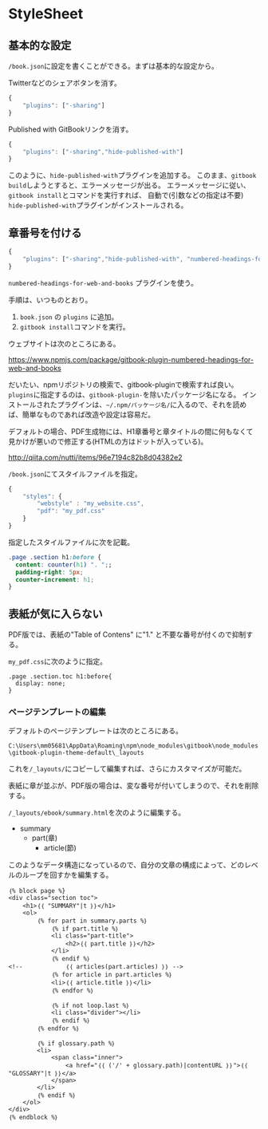 # StyleSheet

## 基本的な設定

`/book.json`に設定を書くことができる。まずは基本的な設定から。

Twitterなどのシェアボタンを消す。
```javascript
{
    "plugins": ["-sharing"]
}
```

Published with GitBookリンクを消す。

```javascript
{
    "plugins": ["-sharing","hide-published-with"]
}
```

このように、`hide-published-with`プラグインを追加する。
このまま、`gitbook build`しようとすると、エラーメッセージが出る。
エラーメッセージに従い、`gitbook install`とコマンドを実行すれば、
自動で(引数などの指定は不要) `hide-published-with`プラグインがインストールされる。

## 章番号を付ける

```javascript
{
    "plugins": ["-sharing","hide-published-with", "numbered-headings-for-web-and-books"]
}
```
`numbered-headings-for-web-and-books` プラグインを使う。

手順は、いつものとおり。

1. `book.json` の `plugins` に追加。
2. `gitbook install`コマンドを実行。

ウェブサイトは次のところにある。

https://www.npmjs.com/package/gitbook-plugin-numbered-headings-for-web-and-books

だいたい、npmリポジトリの検索で、gitbook-pluginで検索すれば良い。
`plugins`に指定するのは、`gitbook-plugin-`を除いたパッケージ名になる。
インストールされたプラグインは、`~/.npm/パッケージ名/`に入るので、それを読めば、簡単なものであれば改造や設定は容易だ。

デフォルトの場合、PDF生成物には、H1章番号と章タイトルの間に何もなくて見かけが悪いので修正する(HTMLの方はドットが入っている)。

http://qiita.com/nutti/items/96e7194c82b8d04382e2

`/book.json`にてスタイルファイルを指定。

```javascript
{
    "styles": {
        "webstyle" : "my_website.css",
        "pdf": "my_pdf.css"
    }
}
```

指定したスタイルファイルに次を記載。

```css
.page .section h1:before {
  content: counter(h1) ". ";;
  padding-right: 5px;
  counter-increment: h1;
}

```

## 表紙が気に入らない

PDF版では、表紙の"Table of Contens" に"1." と不要な番号が付くので抑制する。

`my_pdf.css`に次のように指定。

```
.page .section.toc h1:before{
  display: none;
}
```

### ページテンプレートの編集

デフォルトのページテンプレートは次のところにある。

`C:\Users\mm05681\AppData\Roaming\npm\node_modules\gitbook\node_modules\gitbook-plugin-theme-default\_layouts`

これを`/_layouts/`にコピーして編集すれば、さらにカスタマイズが可能だ。

表紙に章が並ぶが、PDF版の場合は、変な番号が付いてしまうので、それを削除する。

`/_layouts/ebook/summary.html`を次のように編集する。

* summary
  + part(章)
    - article(節)

このようなデータ構造になっているので、自分の文章の構成によって、どのレベルのループを回すかを編集する。


```
｛% block page %}
<div class="section toc">
    <h1>｛｛ "SUMMARY"|t ｝｝</h1>
    <ol>
        ｛% for part in summary.parts %｝
            ｛% if part.title %｝
            <li class="part-title">
                <h2>｛｛ part.title ｝｝</h2>
            </li>
            ｛% endif %｝
<!--            ｛｛ articles(part.articles) ｝｝ -->
            ｛% for article in part.articles %｝
            <li>｛｛ article.title ｝｝</li>
            ｛% endfor %｝

            ｛% if not loop.last %｝
            <li class="divider"></li>
            ｛% endif %｝
        ｛% endfor %｝

        ｛% if glossary.path %｝
        <li>
            <span class="inner">
                <a href="｛｛ ('/' + glossary.path)|contentURL ｝｝">｛｛ "GLOSSARY"|t ｝｝</a>
            </span>
        </li>
        ｛% endif %｝
    </ol>
</div>
｛% endblock %｝
```
